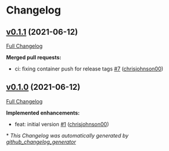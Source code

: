 # Changelog

## [v0.1.1](https://github.com/chrisjohnson00/kakfa-message-ui/tree/v0.1.1) (2021-06-12)

[Full Changelog](https://github.com/chrisjohnson00/kakfa-message-ui/compare/v0.1.0...v0.1.1)

**Merged pull requests:**

- ci: fixing container push for release tags [\#7](https://github.com/chrisjohnson00/kakfa-message-ui/pull/7) ([chrisjohnson00](https://github.com/chrisjohnson00))

## [v0.1.0](https://github.com/chrisjohnson00/kakfa-message-ui/tree/v0.1.0) (2021-06-12)

[Full Changelog](https://github.com/chrisjohnson00/kakfa-message-ui/compare/04f621eeda9b07dd82afd957734a2aa3ff755ce8...v0.1.0)

**Implemented enhancements:**

- feat: initial version [\#1](https://github.com/chrisjohnson00/kakfa-message-ui/pull/1) ([chrisjohnson00](https://github.com/chrisjohnson00))



\* *This Changelog was automatically generated by [github_changelog_generator](https://github.com/github-changelog-generator/github-changelog-generator)*
